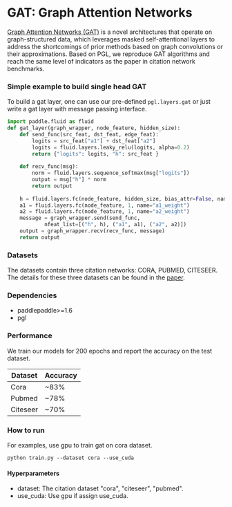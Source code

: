 # GAT: Graph Attention Networks

[Graph Attention Networks \(GAT\)](https://arxiv.org/abs/1710.10903) is a novel architectures that operate on graph-structured data, which leverages masked self-attentional layers to address the shortcomings of prior methods based on graph convolutions or their approximations. Based on PGL, we reproduce GAT algorithms and reach the same level of indicators as the paper in citation network benchmarks.
### Simple example to build single head GAT

To build a gat layer,  one can use our pre-defined ```pgl.layers.gat``` or just write a gat layer with message passing interface.
```python
import paddle.fluid as fluid
def gat_layer(graph_wrapper, node_feature, hidden_size):
    def send_func(src_feat, dst_feat, edge_feat):
        logits = src_feat["a1"] + dst_feat["a2"]
        logits = fluid.layers.leaky_relu(logits, alpha=0.2)
        return {"logits": logits, "h": src_feat }
    
    def recv_func(msg):
        norm = fluid.layers.sequence_softmax(msg["logits"])
        output = msg["h"] * norm
        return output
    
    h = fluid.layers.fc(node_feature, hidden_size, bias_attr=False, name="hidden")
    a1 = fluid.layers.fc(node_feature, 1, name="a1_weight")
    a2 = fluid.layers.fc(node_feature, 1, name="a2_weight")
    message = graph_wrapper.send(send_func,
            nfeat_list=[("h", h), ("a1", a1), ("a2", a2)])
    output = graph_wrapper.recv(recv_func, message)
    return output
```


### Datasets

The datasets contain three citation networks: CORA, PUBMED, CITESEER. The details for these three datasets can be found in the [paper](https://arxiv.org/abs/1609.02907).

### Dependencies

- paddlepaddle>=1.6
- pgl

### Performance

We train our models for 200 epochs and report the accuracy on the test dataset.

| Dataset | Accuracy |
| --- | --- |
| Cora | ~83% | 
| Pubmed | ~78% |
| Citeseer | ~70% | 

### How to run

For examples, use gpu to train gat on cora dataset.
```
python train.py --dataset cora --use_cuda
```

#### Hyperparameters

- dataset: The citation dataset "cora", "citeseer", "pubmed".
- use_cuda: Use gpu if assign use_cuda. 
